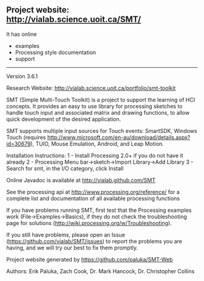 Project website: http://vialab.science.uoit.ca/SMT/
--------------------------------------------------
It has online
* examples
* Processing style documentation
* support

--------------------------------------------

Version 3.6.1

Research Website: http://vialab.science.uoit.ca/portfolio/smt-toolkit

SMT (Simple Multi-Touch Toolkit) is a project to support the learning of HCI concepts.
It provides an easy to use library for processing sketches to handle touch input and associated matrix and drawing functions, to allow quick development of the desired application.

SMT supports multiple input sources for Touch events: SmartSDK, Windows Touch (requires http://www.microsoft.com/en-au/download/details.aspx?id=30679), TUIO, Mouse Emulation, Android, and Leap Motion.

Installation Instructions:
	1 - Install Processing 2.0+ if you do not have it already
	2 - Processing Menu bar->sketch->Import Library->Add Library
	3 - Search for smt, in the I/O category, click Install

Online Javadoc is available at http://vialab.github.com/SMT

See the processing api at http://www.processing.org/reference/ for a complete list and documentation of all available processing functions

If you have problems running SMT, first test that the Processing examples work (File->Examples->Basics), if they do not check the troubleshooting page for solutions (http://wiki.processing.org/w/Troubleshooting).

If you still have problems, please open an Issue (https://github.com/vialab/SMT/issues) to report the problems you are having, and we will try our best to fix them promptly.

Project website generated by https://github.com/paluka/SMT-Web

Authors: Erik Paluka, Zach Cook, Dr. Mark Hancock, Dr. Christopher Collins
